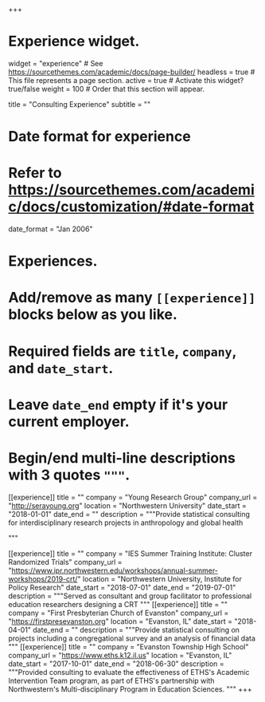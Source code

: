 +++
# Experience widget.
widget = "experience"  # See https://sourcethemes.com/academic/docs/page-builder/
headless = true  # This file represents a page section.
active = true  # Activate this widget? true/false
weight = 100  # Order that this section will appear.

title = "Consulting Experience"
subtitle = ""

# Date format for experience
#   Refer to https://sourcethemes.com/academic/docs/customization/#date-format
date_format = "Jan 2006"

# Experiences.
#   Add/remove as many `[[experience]]` blocks below as you like.
#   Required fields are `title`, `company`, and `date_start`.
#   Leave `date_end` empty if it's your current employer.
#   Begin/end multi-line descriptions with 3 quotes `"""`.
[[experience]]
  title = ""
  company = "Young Research Group"
  company_url = "http://serayoung.org"
  location = "Northwestern University"
  date_start = "2018-01-01"
  date_end = ""
  description = """Provide statistical consulting for interdisciplinary research projects 
in anthropology and global health 

"""

[[experience]]
  title = ""
  company = "IES Summer Training Institute: Cluster Randomized Trials"
  company_url = "https://www.ipr.northwestern.edu/workshops/annual-summer-workshops/2019-crt/"
  location = "Northwestern University, Institute for Policy Research"
  date_start = "2018-07-01"
  date_end = "2019-07-01"
  description = """Served as consultant and group facilitator to professional education 
researchers designing a CRT
"""
[[experience]]
  title = ""
  company = "First Presbyterian Church of Evanston"
  company_url = "https://firstpresevanston.org"
  location = "Evanston, IL"
  date_start = "2018-04-01"
  date_end = ""
  description = """Provide statistical consulting on projects including a congregational survey and an analysis of financial data
"""
[[experience]]
  title = ""
  company = "Evanston Township High School"
  company_url = "https://www.eths.k12.il.us"
  location = "Evanston, IL"
  date_start = "2017-10-01"
  date_end = "2018-06-30"
  description = """Provided consulting to evaluate the effectiveness of ETHS's Academic Intervention Team program, as part of ETHS's partnership with Northwestern's Multi-disciplinary Program in Education Sciences.
"""
+++
